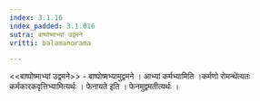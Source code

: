 ```yaml
---
index: 3.1.16
index_padded: 3.1.016
sutra: बाष्पोष्माभ्यां उद्वमने
vritti: balamanorama

---
```

<<बाष्पोष्माभ्यां उद्वमने>> - बाष्पोष्मभ्यामुद्वमने । आभ्यां कर्मभ्यामिति ।कर्मणो रोमन्थे॑त्यतः कर्मकारकवृत्तिभ्यामित्यर्थः । फेनायते इति । फेनमुद्वमतीत्यर्थः । 